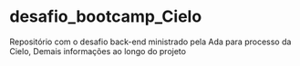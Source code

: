# desafio_bootcamp_Cielo

Repositório com o desafio back-end ministrado pela Ada para processo da Cielo,
Demais informações ao longo do projeto